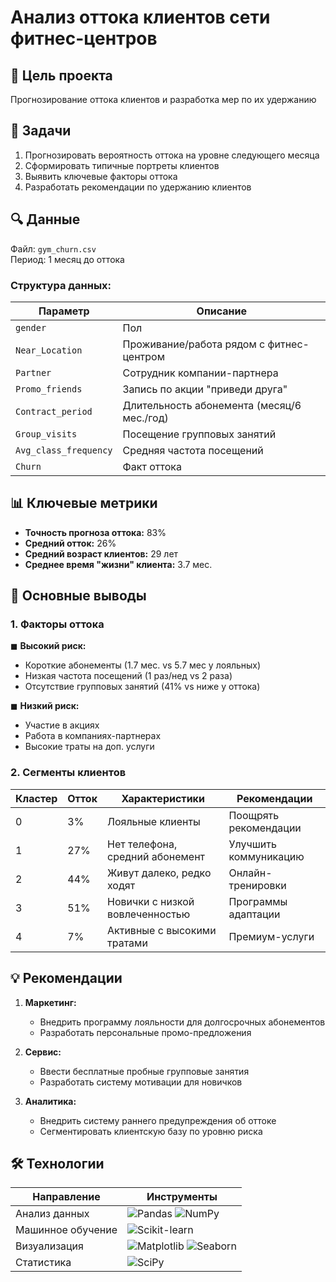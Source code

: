 # Анализ оттока клиентов сети фитнес-центров

## 📌 Цель проекта
Прогнозирование оттока клиентов и разработка мер по их удержанию

## 🎯 Задачи
1. Прогнозировать вероятность оттока на уровне следующего месяца
2. Сформировать типичные портреты клиентов
3. Выявить ключевые факторы оттока
4. Разработать рекомендации по удержанию клиентов

## 🔍 Данные
Файл: `gym_churn.csv`  
Период: 1 месяц до оттока  

### Структура данных:
| Параметр | Описание |
|----------|----------|
| `gender` | Пол |
| `Near_Location` | Проживание/работа рядом с фитнес-центром |
| `Partner` | Сотрудник компании-партнера |
| `Promo_friends` | Запись по акции "приведи друга" |
| `Contract_period` | Длительность абонемента (месяц/6 мес./год) |
| `Group_visits` | Посещение групповых занятий |
| `Avg_class_frequency` | Средняя частота посещений |
| `Churn` | Факт оттока |

## 📊 Ключевые метрики
- **Точность прогноза оттока:** 83%
- **Средний отток:** 26%
- **Средний возраст клиентов:** 29 лет
- **Среднее время "жизни" клиента:** 3.7 мес.

## 🔎 Основные выводы

### 1. Факторы оттока
◼ **Высокий риск:**
- Короткие абонементы (1.7 мес. vs 5.7 мес у лояльных)
- Низкая частота посещений (1 раз/нед vs 2 раза)
- Отсутствие групповых занятий (41% vs ниже у оттока)

◼ **Низкий риск:**
- Участие в акциях
- Работа в компаниях-партнерах
- Высокие траты на доп. услуги

### 2. Сегменты клиентов
| Кластер | Отток | Характеристики | Рекомендации |
|---------|-------|----------------|--------------|
| 0 | 3% | Лояльные клиенты | Поощрять рекомендации |
| 1 | 27% | Нет телефона, средний абонемент | Улучшить коммуникацию |
| 2 | 44% | Живут далеко, редко ходят | Онлайн-тренировки |
| 3 | 51% | Новички с низкой вовлеченностью | Программы адаптации |
| 4 | 7% | Активные с высокими тратами | Премиум-услуги |

## 💡 Рекомендации
1. **Маркетинг:**
   - Внедрить программу лояльности для долгосрочных абонементов
   - Разработать персональные промо-предложения

2. **Сервис:**
   - Ввести бесплатные пробные групповые занятия
   - Разработать систему мотивации для новичков

3. **Аналитика:**
   - Внедрить систему раннего предупреждения об оттоке
   - Сегментировать клиентскую базу по уровню риска
  
## 🛠 Технологии

| Направление       | Инструменты                                                                          |
|-------------------|-------------------------------------------------------------------------------------|
| Анализ данных     | ![Pandas](https://img.shields.io/badge/Pandas-1.3+-blue) ![NumPy](https://img.shields.io/badge/NumPy-1.21+-blue) |
| Машинное обучение | ![Scikit-learn](https://img.shields.io/badge/Scikit--learn-1.0+-orange)             |
| Визуализация      | ![Matplotlib](https://img.shields.io/badge/Matplotlib-3.5+-blue) ![Seaborn](https://img.shields.io/badge/Seaborn-0.11+-lightblue) |
| Статистика        | ![SciPy](https://img.shields.io/badge/SciPy-1.7+-blue) |
